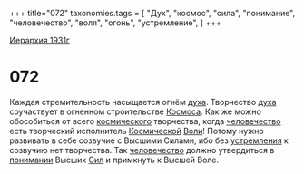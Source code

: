 +++
title="072"
taxonomies.tags = [
"Дух",
"космос",
"сила",
"понимание",
"человечество",
"воля",
"огонь",
"устремление",
]
+++

[Иерархия 1931г](/agni/19312)

# 072
Каждая стремительность насыщается огнём [духа](/tags/Дух). Творчество [духа](/tags/Дух) соучаствует в огненном строительстве [Космоса](/tags/космос). Как же можно обособиться от всего [космического](/tags/космос) творчества, когда [человечество](/tags/человечество) есть творческий исполнитель [Космической](/tags/космос) [Воли](/tags/воля)! Потому нужно развивать в себе созвучие с Высшими Силами, ибо без [устремления](/tags/устремление) к созвучию нет творчества. Так [человечество](/tags/человечество) должно утвердиться в [понимании](/tags/понимание) Высших [Сил](/tags/сила) и примкнуть к Высшей Воле.   

